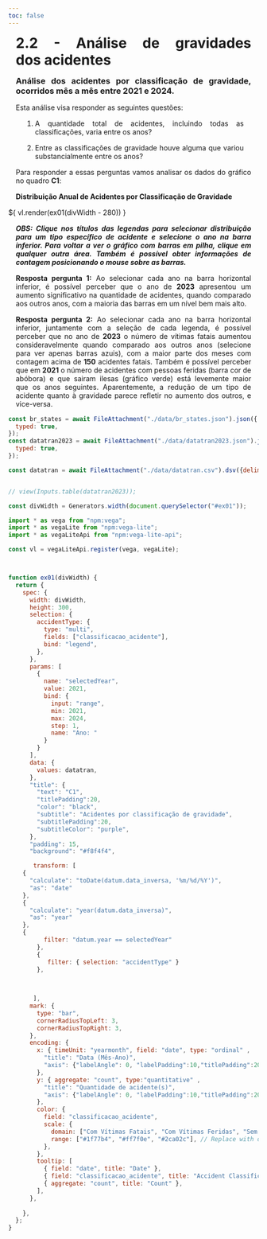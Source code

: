 ```yaml
---
toc: false
---
```


<style> 
    p, li, ol, table, figure, figcaption, h1, h2, h3, h4, h5, h6, .katex-display
    {
        max-width:none;
        text-align: justify;
        margin: 15px 15px;
        text-wrap: pretty;
    }
</style>


# 2.2 - Análise de gravidades dos acidentes

### Análise dos acidentes por classificação de gravidade, ocorridos mês a mês entre 2021 e 2024.

Esta análise visa responder as seguintes questões:

1) A quantidade total de acidentes, incluindo todas as classificações, varia entre os anos?
2) Entre as classificações de gravidade houve alguma que variou substancialmente entre os anos?



Para responder a essas perguntas vamos analisar os dados do gráfico no quadro **C1**:

<div class="grid grid-cols">
  <div id="ex02" class="card">
    <h4 style="max-width: 900px !important; width: 1000px !important;">Distribuição Anual de Acidentes por Classificação de Gravidade</h4>
    <div id="ex01" style="width: 100%; margin-top: 15px;">
        ${ vl.render(ex01(divWidth - 280)) }
    </div>
    <h5>OBS: Clique nos títulos das legendas para selecionar distribuição para um tipo específico de acidente e selecione o ano na barra inferior. Para voltar a ver o gráfico com barras em pilha, clique em qualquer outra área. Também é possível obter informações de contagem posicionando o mouse sobre as barras.</h3>
  </div>
</div>

<b>Resposta pergunta 1:</b> Ao selecionar cada ano na barra horizontal inferior, é possível perceber que o ano de **2023** apresentou um aumento significativo na quantidade de acidentes, quando comparado aos outros anos, com a maioria das barras em um nível bem mais alto.

<b>Resposta pergunta 2:</b> Ao selecionar cada ano na barra horizontal inferior, juntamente com a seleção de cada legenda, é possível perceber que no ano de **2023** o número de vítimas fatais aumentou consideravelmente quando comparado aos outros anos (selecione para ver apenas barras azuis), com a maior parte dos meses com contagem acima de **150** acidentes fatais. Também é possível perceber que em **2021** o número de acidentes com pessoas feridas (barra cor de abóbora) e que sairam ilesas (gráfico verde) está levemente maior que os anos seguintes. Aparentemente, a redução de um tipo de acidente quanto à gravidade parece refletir no aumento dos outros, e vice-versa. 

```js
const br_states = await FileAttachment("./data/br_states.json").json({
  typed: true,
});
const datatran2023 = await FileAttachment("./data/datatran2023.json").json({
  typed: true,
});

const datatran = await FileAttachment("./data/datatran.csv").dsv({delimiter: ";",typed: true,});


// view(Inputs.table(datatran2023));
```

```js
const divWidth = Generators.width(document.querySelector("#ex01"));

```

```js
import * as vega from "npm:vega";
import * as vegaLite from "npm:vega-lite";
import * as vegaLiteApi from "npm:vega-lite-api";

const vl = vegaLiteApi.register(vega, vegaLite);



function ex01(divWidth) {
  return {
    spec: {
      width: divWidth,
      height: 300,
      selection: {
        accidentType: {
          type: "multi",
          fields: ["classificacao_acidente"],
          bind: "legend",
        },
      },
      params: [
        {
          name: "selectedYear",
          value: 2021,
          bind: {
            input: "range",
            min: 2021,
            max: 2024,
            step: 1,
            name: "Ano: "
          }
        }
      ],
      data: {
        values: datatran,
      },
      "title": {
        "text": "C1",
        "titlePadding":20,
        "color": "black",
        "subtitle": "Acidentes por classificação de gravidade",
        "subtitlePadding":20,
        "subtitleColor": "purple",
      },
      "padding": 15,
      "background": "#f8f4f4",   

       transform: [
    {
      "calculate": "toDate(datum.data_inversa, '%m/%d/%Y')",
      "as": "date"
    },
    {
      "calculate": "year(datum.data_inversa)",
      "as": "year"
    },
    {
          filter: "datum.year == selectedYear"
        },       
        {
           filter: { selection: "accidentType" } 
        },

          
    
       ],
      mark: {
        type: "bar",
        cornerRadiusTopLeft: 3,
        cornerRadiusTopRight: 3,
      },
      encoding: {
        x: { timeUnit: "yearmonth", field: "date", type: "ordinal" ,
          "title": "Data (Mês-Ano)", 
          "axis": {"labelAngle": 0, "labelPadding":10,"titlePadding":20,},  
        },
        y: { aggregate: "count", type:"quantitative" ,
          "title": "Quantidade de acidente(s)", 
          "axis": {"labelAngle": 0, "labelPadding":10,"titlePadding":20,},  
        },
        color: {
          field: "classificacao_acidente",
          scale: {
            domain: ["Com Vítimas Fatais", "Com Vítimas Feridas", "Sem Vítimas"], // Replace with actual accident types
            range: ["#1f77b4", "#ff7f0e", "#2ca02c"], // Replace with desired colors
          },
        },
        tooltip: [
          { field: "date", title: "Date" },
          { field: "classificacao_acidente", title: "Accident Classification" },
          { aggregate: "count", title: "Count" },
        ],        
      },     
     
    },
  };
}
```
